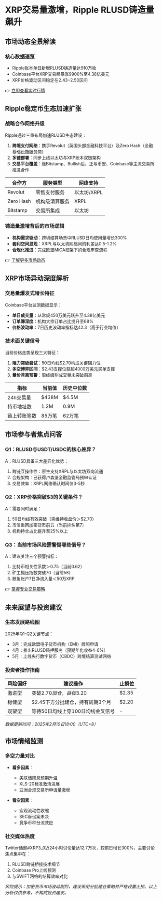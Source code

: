 # XRP交易量激增，Ripple RLUSD铸造量飙升

## 市场动态全景解读

### 核心数据速览
- Ripple账本单日新增RLUSD铸造量达910万枚
- Coinbase平台XRP交易额暴涨9900%至4.38亿美元
- XRP价格波动区间稳定在$2.43-$2.50区间

👉 [立即查看实时行情](https://bit.ly/okx_welcome)

## Ripple稳定币生态加速扩张

### 战略合作网络升级
Ripple通过三重布局加速RLUSD生态建设：
1. **跨境支付网络**：携手Revolut（英国头部金融科技平台）及Zero Hash（金融基础设施服务商）
2. **多链部署**：同步上线以太坊与XRP账本双链架构
3. **交易平台覆盖**：继Bitstamp、Bullish后，正与币安、Coinbase等主流交易所推进合作

| 合作方          | 服务类型               | 网络支持      |
|-----------------|------------------------|---------------|
| Revolut         | 零售支付服务           | 以太坊/XRPL   |
| Zero Hash       | 机构级清算服务         | XRPL          |
| Bitstamp        | 交易所集成             | 以太坊        |

### 铸造量激增背后的市场逻辑
- **机构需求驱动**：跨境结算场景中RLUSD日均使用量增长300%
- **套利空间显现**：XRPL与以太坊网络间的利差达0.5-1.2%
- **合规化推进**：完成欧盟MiCA框架下的合规审查流程

👉 [了解更多市场动态](https://bit.ly/okx_welcome)

## XRP市场异动深度解析

### 交易量爆发式增长特征
Coinbase平台监测数据显示：
- **单日成交量**：从常规450万美元跃升至4.38亿美元
- **订单簿深度**：机构大宗订单占比提升至68%
- **价格波动率**：7日历史波动率指标达42.3（高于行业均值）

### 技术面关键信号
当前价格走势呈现三大特征：
1. **阻力突破尝试**：50日均线$2.70构成关键阻力位
2. **多空博弈区间**：$2.43支撑位获超4000万美元买单支撑
3. **量价背离预警**：周线级别成交量未突破前高

| 指标            | 当前值   | 历史中位数 |
|-----------------|----------|------------|
| 24h交易量       | $438M    | $4.5M      |
| 持币地址数      | 1.2M     | 0.9M       |
| 链上转账笔数    | 85万笔   | 62万笔     |

## 市场参与者焦点问答

### Q1：RLUSD与USDT/USDC的核心差异？
A：RLUSD具备三大差异化优势：
1. 跨链互操作性：原生支持XRPL与以太坊双向流通
2. 合规架构：已获得卢森堡金融监管局预审认证
3. 交易效率：XRPL网络确认时间仅3-5秒

### Q2：XRP价格突破$3的关键条件？
A：需要同时满足：
1. 50日均线有效突破（需维持收盘价＞$2.70）
2. 市值重回加密货币前五（当前排名第7）
3. 机构持仓占比提升至25%以上

### Q3：当前市场风险需警惕哪些信号？
A：建议关注三个预警指标：
1. 比特币相关性系数＞0.75（当前0.62）
2. 矿工抛压指数突破70（当前58）
3. 鲸鱼账户7日净流入量＜50万XRP

👉 [掌握专业交易策略](https://bit.ly/okx_welcome)

## 未来展望与投资建议

### 生态发展路线图
2025年Q1-Q2关键节点：
- 3月：完成欧盟电子货币机构（EMI）牌照申请
- 4月：推出RLUSD质押服务（预期年化收益4-6%）
- 5月：上线央行数字货币（CBDC）跨境结算测试网络

### 投资者操作指南
| 风险偏好   | 建议操作                          | 止损位       |
|------------|-----------------------------------|--------------|
| 激进型     | 突破$2.70加仓，目标$3.20          | $2.35        |
| 稳健型     | $2.45下方分批建仓，持有周期3个月  | $2.20        |
| 观望型     | 等待50日均线上穿100日均线金叉信号 | -            |

*数据更新时间：2025年2月10日18:00（UTC+8）*

## 市场情绪监测

### 多空力量对比
- **看多因素**：
  - 美联储降息预期升温
  - XLS-20标准激活进展
  - 亚洲合规交易所申请量激增

- **看空因素**：
  - 宏观流动性收缩
  - SEC诉讼案未决
  - 竞争币种分流效应

### 社交媒体热度
Twitter话题#XRP3_0近24小时讨论量达12.7万次，较前日增长300%，主要讨论焦点集中在：
1. RLUSD跨链桥接技术细节
2. Coinbase Pro上线预测
3. 与SWIFT网络的结算效率对比

*风险提示：加密货币市场波动剧烈，建议采用分批建仓策略并严格设置止损。以上分析仅供参考，不构成投资建议。*